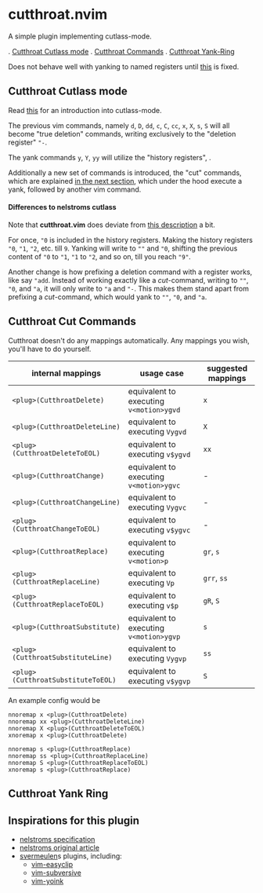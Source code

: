 # cutthroat.nvim

A simple plugin implementing cutlass-mode.

. [Cutthroat Cutlass mode](#cutthroat-cutlass-mode)
. [Cutthroat Commands](#cutthroat-commands)
. [Cutthroat Yank-Ring](#cutthroat-yank-ring)

Does not behave well with yanking to named registers until [this](https://github.com/neovim/neovim/issues/10225) is fixed.

## Cutthroat Cutlass mode

Read [this](https://github.com/nelstrom/vim-cutlass) for an introduction
into cutlass-mode.

The previous vim commands, namely `d`, `D`, `dd`, `c`, `C`, `cc`, `x`, `X`, `s`, `S`
will all become "true deletion" commands, writing exclusively to the "deletion register"
`"-`.

The yank commands `y`, `Y`, `yy` will utilize the "history registers", .

Additionally a new set of commands is introduced, the "cut" commands, which are explained
[in the next section](#cutthroat-cut-commands), which under the hood execute
a yank, followed by another vim command.


#### Differences to nelstroms cutlass

Note that **cutthroat.vim** does deviate from [this description](https://github.com/nelstrom/vim-cutlass) a bit.

For once, `"0` is included in the history registers. Making the history
registers `"0`, `"1`, `"2`, etc. till `9`. Yanking will write to `""` and `"0`,
shifting the previous content of `"0` to `"1`, `"1` to `"2`,
and so on, till you reach `"9"`.

Another change is how prefixing a deletion command with a register works,
like say `"add`. Instead of working exactly like a *cut*-command, writing
to `""`, `"0`, and `"a`, it will only write to `"a` and `"-`.
This makes them stand apart from prefixing a *cut*-command,
which would yank to `""`, `"0`, and `"a`.

## Cutthroat Cut Commands

Cutthroat doesn't do any mappings automatically. Any mappings you wish, you'll have to do yourself.

| internal mappings                  | usage case                              | suggested mappings
| ---------------------------------- | --------------------------------------- | ------------------ |
| `<plug>(CutthroatDelete)`          | equivalent to executing `v<motion>ygvd` | `x`                |
| `<plug>(CutthroatDeleteLine)`      | equivalent to executing `Vygvd`         | `X`                |
| `<plug>(CutthroatDeleteToEOL)`     | equivalent to executing `v$ygvd`        | `xx`               |
| `<plug>(CutthroatChange)`          | equivalent to executing `v<motion>ygvc` | -                  |
| `<plug>(CutthroatChangeLine)`      | equivalent to executing `Vygvc`         | -                  |
| `<plug>(CutthroatChangeToEOL)`     | equivalent to executing `v$ygvc`        | -                  |
| `<plug>(CutthroatReplace)`         | equivalent to executing `v<motion>p`    | `gr`, `s`          |
| `<plug>(CutthroatReplaceLine)`     | equivalent to executing `Vp`            | `grr`, `ss`        |
| `<plug>(CutthroatReplaceToEOL)`    | equivalent to executing `v$p`           | `gR`, `S`          |
| `<plug>(CutthroatSubstitute)`      | equivalent to executing `v<motion>ygvp` | `s`                |
| `<plug>(CutthroatSubstituteLine)`  | equivalent to executing `Vygvp`         | `ss`               |
| `<plug>(CutthroatSubstituteToEOL)` | equivalent to executing `v$ygvp`        | `S`                |

An example config would be

```vim
nnoremap x <plug>(CutthroatDelete)
nnoremap xx <plug>(CutthroatDeleteLine)
nnoremap X <plug>(CutthroatDeleteToEOL)
xnoremap x <plug>(CutthroatDelete)

nnoremap s <plug>(CutthroatReplace)
nnoremap ss <plug>(CutthroatReplaceLine)
nnoremap S <plug>(CutthroatReplaceToEOL)
xnoremap s <plug>(CutthroatReplace)
```

## Cutthroat Yank Ring



## Inspirations for this plugin

* [nelstroms specification](https://github.com/nelstrom/vim-cutlass)
* [nelstroms original article](http://vimcasts.org/blog/2013/11/registers-the-good-the-bad-and-the-ugly-parts/)
* [svermeulen](https://github.com/svermeulen)s plugins, including:
  * [vim-easyclip](https://github.com/svermeulen/vim-easyclip)
  * [vim-subversive](https://github.com/svermeulen/vim-subversive)
  * [vim-yoink](https://github.com/svermeulen/vim-yoink)
